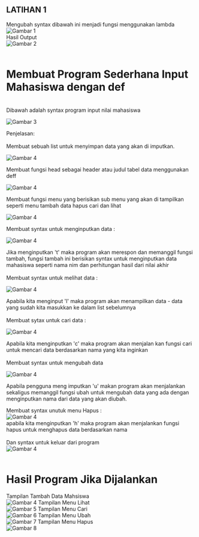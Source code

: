 

## LATIHAN 1<br>
Mengubah syntax dibawah ini menjadi fungsi menggunakan lambda<br>
![Gambar 1](/def/lat1.png)<br>
Hasil Output<br>
![Gambar 2](/def/lat1.2.png)<br>
<br>

# Membuat Program Sederhana Input Mahasiswa dengan def

<br>
Dibawah adalah syntax program input nilai mahasiswa<br>

![Gambar 3](/def/code.png)
<br>

Penjelasan:<br>
<br>
Membuat sebuah list untuk menyimpan data yang akan di imputkan. <br>

![Gambar 4](/def/list.png)<br>

Membuat fungsi head sebagai header atau judul tabel data menggunakan deff<br>

![Gambar 4](/def/head.png)<br>

Membuat fungsi menu yang berisikan sub menu yang akan di tampilkan seperti menu tambah data hapus cari dan lihat 
<br>

![Gambar 4](/def/menu.png)<br>

Membuat syntax untuk menginputkan data :<br>

![Gambar 4](/def/menu_tambah.png)<br>

Jika menginputkan 't' maka program akan merespon dan memanggil fungsi tambah, fungsi tambah ini berisikan syntax untuk menginputkan data mahasiswa seperti nama nim dan perhitungan hasil dari nilai akhir<br>
<br>
Membuat syntax untuk melihat data : <br>

![Gambar 4](/def/menu_lihat.png)<br>

Apabila kita menginput 'l' maka program akan menampilkan data - data yang sudah kita masukkan ke dalam list sebelumnya<br>
<br>
Membuat sytax untuk cari data : <br>

![Gambar 4](/def/menu_cari.png)<br>

Apabila kita menginputkan 'c' maka program akan menjalan kan fungsi cari untuk mencari data berdasarkan nama yang kita inginkan<br>
<br>
Membuat syntax untuk mengubah data <br>

![Gambar 4](/def/menu_ubah.png)<br>

Apabila pengguna meng imputkan 'u' makan program akan menjalankan sekaligus memanggil fungsi ubah untuk mengubah data yang ada dengan menginputkan nama dari data yang akan diubah.
<br>

Membuat syntax unutuk menu Hapus :<br>
![Gambar 4](/def/menu_hapus.png)<br>
apabila kita menginputkan 'h' maka program akan menjalankan fungsi hapus untuk menghapus data berdasarkan nama<br>
<br>
Dan syntax untuk keluar dari program<br>
![Gambar 4](/def/menu_keluar.png)<br>
<br>

# Hasil Program Jika Dijalankan<br>

Tampilan Tambah Data Mahsiswa<br>
![Gambar 4](/def/tambah.png)
Tampilan Menu Lihat<br>
![Gambar 5](/def/lihat.png)
Tampilan Menu Cari<br>
![Gambar 6](/def/cari.png)
Tampilan Menu Ubah<br>
![Gambar 7](/def/ubah.png)
Tampilan Menu Hapus<br>
![Gambar 8](/def/hapus.png)



